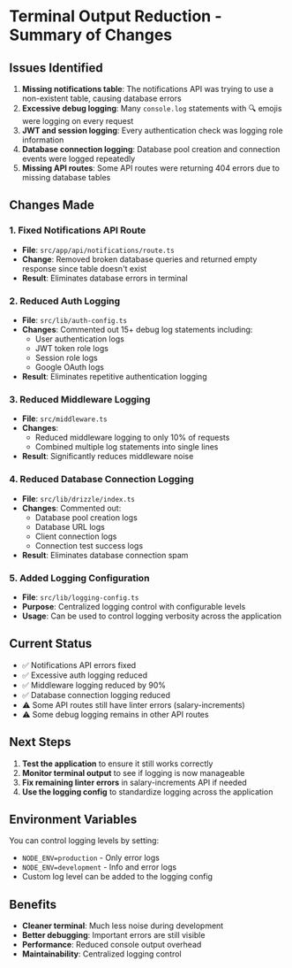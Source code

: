# Terminal Output Reduction - Summary of Changes

## Issues Identified

1. **Missing notifications table**: The notifications API was trying to use a non-existent table, causing database errors
2. **Excessive debug logging**: Many `console.log` statements with 🔍 emojis were logging on every request
3. **JWT and session logging**: Every authentication check was logging role information
4. **Database connection logging**: Database pool creation and connection events were logged repeatedly
5. **Missing API routes**: Some API routes were returning 404 errors due to missing database tables

## Changes Made

### 1. Fixed Notifications API Route
- **File**: `src/app/api/notifications/route.ts`
- **Change**: Removed broken database queries and returned empty response since table doesn't exist
- **Result**: Eliminates database errors in terminal

### 2. Reduced Auth Logging
- **File**: `src/lib/auth-config.ts`
- **Changes**: Commented out 15+ debug log statements including:
  - User authentication logs
  - JWT token role logs
  - Session role logs
  - Google OAuth logs
- **Result**: Eliminates repetitive authentication logging

### 3. Reduced Middleware Logging
- **File**: `src/middleware.ts`
- **Changes**: 
  - Reduced middleware logging to only 10% of requests
  - Combined multiple log statements into single lines
- **Result**: Significantly reduces middleware noise

### 4. Reduced Database Connection Logging
- **File**: `src/lib/drizzle/index.ts`
- **Changes**: Commented out:
  - Database pool creation logs
  - Database URL logs
  - Client connection logs
  - Connection test success logs
- **Result**: Eliminates database connection spam

### 5. Added Logging Configuration
- **File**: `src/lib/logging-config.ts`
- **Purpose**: Centralized logging control with configurable levels
- **Usage**: Can be used to control logging verbosity across the application

## Current Status

- ✅ Notifications API errors fixed
- ✅ Excessive auth logging reduced
- ✅ Middleware logging reduced by 90%
- ✅ Database connection logging reduced
- ⚠️ Some API routes still have linter errors (salary-increments)
- ⚠️ Some debug logging remains in other API routes

## Next Steps

1. **Test the application** to ensure it still works correctly
2. **Monitor terminal output** to see if logging is now manageable
3. **Fix remaining linter errors** in salary-increments API if needed
4. **Use the logging config** to standardize logging across the application

## Environment Variables

You can control logging levels by setting:
- `NODE_ENV=production` - Only error logs
- `NODE_ENV=development` - Info and error logs
- Custom log level can be added to the logging config

## Benefits

- **Cleaner terminal**: Much less noise during development
- **Better debugging**: Important errors are still visible
- **Performance**: Reduced console output overhead
- **Maintainability**: Centralized logging control
